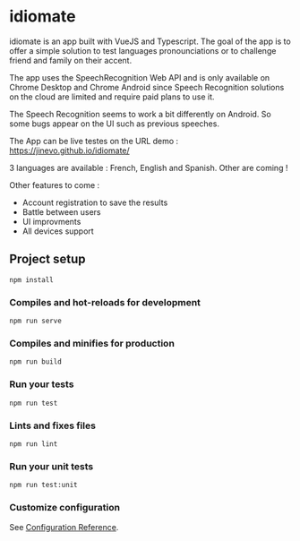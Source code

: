 # idiomate

idiomate is an app built with VueJS and Typescript. The goal of the app is to offer a simple solution to test languages pronounciations or to challenge friend and family on their accent.

The app uses the SpeechRecognition Web API and is only available on Chrome Desktop and Chrome Android since Speech Recognition solutions on the cloud are limited and require paid plans to use it.

The Speech Recognition seems to work a bit differently on Android. So some bugs appear on the UI such as previous speeches.

The App can be live testes on the URL demo : https://jinevo.github.io/idiomate/

3 languages are available : French, English and Spanish. Other are coming !

Other features to come :
 - Account registration to save the results
 - Battle between users
 - UI improvments
 - All devices support

## Project setup
```
npm install
```

### Compiles and hot-reloads for development
```
npm run serve
```

### Compiles and minifies for production
```
npm run build
```

### Run your tests
```
npm run test
```

### Lints and fixes files
```
npm run lint
```

### Run your unit tests
```
npm run test:unit
```

### Customize configuration
See [Configuration Reference](https://cli.vuejs.org/config/).

